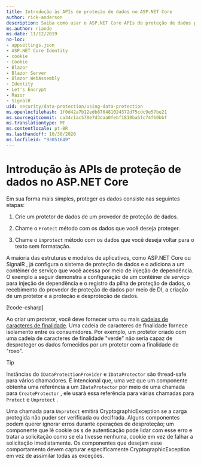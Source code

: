 ```yaml
---
title: Introdução às APIs de proteção de dados no ASP.NET Core
author: rick-anderson
description: Saiba como usar o ASP.NET Core APIs de proteção de dados para proteger e desproteger dados em um aplicativo.
ms.author: riande
ms.date: 11/12/2019
no-loc:
- appsettings.json
- ASP.NET Core Identity
- cookie
- Cookie
- Blazor
- Blazor Server
- Blazor WebAssembly
- Identity
- Let's Encrypt
- Razor
- SignalR
uid: security/data-protection/using-data-protection
ms.openlocfilehash: 1f0d42a7b12edb870481024372d75cdc9e57be21
ms.sourcegitcommit: ca34c1ac578e7d3daa0febf1810ba5fc74f60bbf
ms.translationtype: MT
ms.contentlocale: pt-BR
ms.lasthandoff: 10/30/2020
ms.locfileid: "93051649"
---
```

# <a name="get-started-with-the-data-protection-apis-in-aspnet-core"></a>Introdução às APIs de proteção de dados no ASP.NET Core

<a name="security-data-protection-getting-started"></a>

Em sua forma mais simples, proteger os dados consiste nas seguintes etapas:

1. Crie um protetor de dados de um provedor de proteção de dados.

2. Chame o `Protect` método com os dados que você deseja proteger.

3. Chame o `Unprotect` método com os dados que você deseja voltar para o texto sem formatação.

A maioria das estruturas e modelos de aplicativos, como ASP.NET Core ou SignalR , já configura o sistema de proteção de dados e o adiciona a um contêiner de serviço que você acessa por meio de injeção de dependência. O exemplo a seguir demonstra a configuração de um contêiner de serviço para injeção de dependência e o registro da pilha de proteção de dados, o recebimento do provedor de proteção de dados por meio de DI, a criação de um protetor e a proteção e desproteção de dados.

[!code-csharp[](../../security/data-protection/using-data-protection/samples/protectunprotect.cs?highlight=26,34,35,36,37,38,39,40)]

Ao criar um protetor, você deve fornecer uma ou mais [cadeias de caracteres de finalidade](xref:security/data-protection/consumer-apis/purpose-strings). Uma cadeia de caracteres de finalidade fornece isolamento entre os consumidores. Por exemplo, um protetor criado com uma cadeia de caracteres de finalidade "verde" não seria capaz de desproteger os dados fornecidos por um protetor com a finalidade de "roxo".

>[!TIP]
> Instâncias do `IDataProtectionProvider` e `IDataProtector` são thread-safe para vários chamadores. É intencional que, uma vez que um componente obtenha uma referência a um `IDataProtector` por meio de uma chamada para `CreateProtector` , ele usará essa referência para várias chamadas para `Protect` e `Unprotect` .
>
>Uma chamada para `Unprotect` emitirá CryptographicException se a carga protegida não puder ser verificada ou decifrada. Alguns componentes podem querer ignorar erros durante operações de desproteção; um componente que lê cookie os s de autenticação pode lidar com esse erro e tratar a solicitação como se ela tivesse nenhuma, cookie em vez de falhar a solicitação imediatamente. Os componentes que desejam esse comportamento devem capturar especificamente CryptographicException em vez de assimilar todas as exceções.
